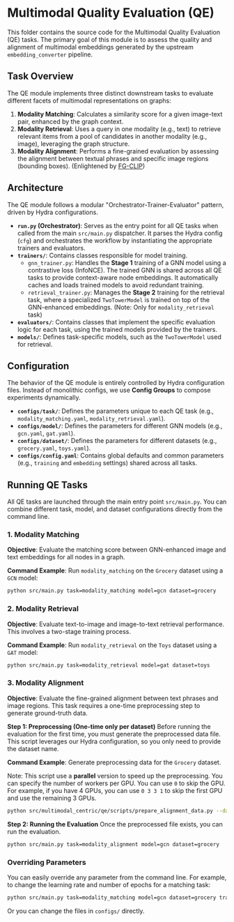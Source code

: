 # Multimodal Quality Evaluation (QE)

This folder contains the source code for the Multimodal Quality Evaluation (QE) tasks. The primary goal of this module is to assess the quality and alignment of multimodal embeddings generated by the upstream `embedding_converter` pipeline.

## Task Overview

The QE module implements three distinct downstream tasks to evaluate different facets of multimodal representations on graphs:

1.  **Modality Matching**: Calculates a similarity score for a given image-text pair, enhanced by the graph context.
2.  **Modality Retrieval**: Uses a query in one modality (e.g., text) to retrieve relevant items from a pool of candidates in another modality (e.g., image), leveraging the graph structure.
3.  **Modality Alignment**: Performs a fine-grained evaluation by assessing the alignment between textual phrases and specific image regions (bounding boxes). (Enlightened by [FG-CLIP](https://arxiv.org/abs/2505.05071))

## Architecture

The QE module follows a modular "Orchestrator-Trainer-Evaluator" pattern, driven by Hydra configurations.

-   **`run.py` (Orchestrator)**: Serves as the entry point for all QE tasks when called from the main `src/main.py` dispatcher. It parses the Hydra config (`cfg`) and orchestrates the workflow by instantiating the appropriate trainers and evaluators.
-   **`trainers/`**: Contains classes responsible for model training.
    -   `gnn_trainer.py`: Handles the **Stage 1** training of a GNN model using a contrastive loss (InfoNCE). The trained GNN is shared across all QE tasks to provide context-aware node embeddings. It automatically caches and loads trained models to avoid redundant training.
    -   `retrieval_trainer.py`: Manages the **Stage 2** training for the retrieval task, where a specialized `TwoTowerModel` is trained on top of the GNN-enhanced embeddings. (Note: Only for `modality_retrieval` task)
-   **`evaluators/`**: Contains classes that implement the specific evaluation logic for each task, using the trained models provided by the trainers.
-   **`models/`**: Defines task-specific models, such as the `TwoTowerModel` used for retrieval.

## Configuration

The behavior of the QE module is entirely controlled by Hydra configuration files. Instead of monolithic configs, we use **Config Groups** to compose experiments dynamically.

-   **`configs/task/`**: Defines the parameters unique to each QE task (e.g., `modality_matching.yaml`, `modality_retrieval.yaml`).
-   **`configs/model/`**: Defines the parameters for different GNN models (e.g., `gcn.yaml`, `gat.yaml`).
-   **`configs/dataset/`**: Defines the parameters for different datasets (e.g., `grocery.yaml`, `toys.yaml`).
-   **`configs/config.yaml`**: Contains global defaults and common parameters (e.g., `training` and `embedding` settings) shared across all tasks.

## Running QE Tasks

All QE tasks are launched through the main entry point `src/main.py`. You can combine different task, model, and dataset configurations directly from the command line.

### 1. Modality Matching

**Objective**: Evaluate the matching score between GNN-enhanced image and text embeddings for all nodes in a graph.

**Command Example**:
Run `modality_matching` on the `Grocery` dataset using a `GCN` model:
```bash
python src/main.py task=modality_matching model=gcn dataset=grocery
```

### 2. Modality Retrieval

**Objective**: Evaluate text-to-image and image-to-text retrieval performance. This involves a two-stage training process.

**Command Example**:
Run `modality_retrieval` on the `Toys` dataset using a `GAT` model:
```bash
python src/main.py task=modality_retrieval model=gat dataset=toys
```

### 3. Modality Alignment

**Objective**: Evaluate the fine-grained alignment between text phrases and image regions. This task requires a one-time preprocessing step to generate ground-truth data.

**Step 1: Preprocessing (One-time only per dataset)**
Before running the evaluation for the first time, you must generate the preprocessed data file. This script leverages our Hydra configuration, so you only need to provide the dataset name.

**Command Example**:
Generate preprocessing data for the `Grocery` dataset.

Note: This script use a **parallel** version to speed up the preprocessing. You can specify the number of workers per GPU. You can use `0` to skip the GPU. For example, if you have 4 GPUs, you can use `0 3 3 1` to skip the first GPU and use the remaining 3 GPUs.
```bash
python src/multimodal_centric/qe/scripts/prepare_alignment_data.py --dataset grocery --workers-per-gpu 0 3 3 1
```

**Step 2: Running the Evaluation**
Once the preprocessed file exists, you can run the evaluation.
```bash
python src/main.py task=modality_alignment model=gcn dataset=grocery
```

### Overriding Parameters

You can easily override any parameter from the command line. For example, to change the learning rate and number of epochs for a matching task:
```bash
python src/main.py task=modality_matching model=gcn dataset=grocery training.lr=0.005 training.epochs=100
```

Or you can change the files in `configs/` directly.
